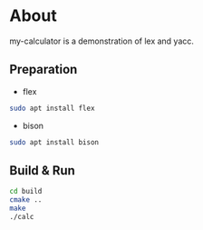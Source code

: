 # About

my-calculator is a demonstration of lex and yacc.

## Preparation

- flex

```sh
sudo apt install flex
```

- bison

```sh
sudo apt install bison
```

## Build & Run

```sh
cd build
cmake ..
make
./calc
```
